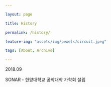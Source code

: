 ```yaml
---

layout: page

title: History

permalink: /history/

feature-img: "assets/img/pexels/circuit.jpeg"

tags: [About, Archive]

---
```


2018.09

SONAR - 한양대학교 공학대학 가학회 설립
